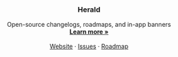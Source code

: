 <p align="center">
  <h3 align="center">Herald</h3>

  <p align="center">
    Open-source changelogs, roadmaps, and in-app banners 
    <br />
    <a href="https://useherald.com"><strong>Learn more »</strong></a>
    <br />
    <br />
    <a href="https://useherald.com">Website</a>
    ·
    <a href="https://github.com/i4o-oss/herald/issues">Issues</a>
    ·
    <a href="https://useherald.com/roadmap">Roadmap</a>
  </p>
</p>
